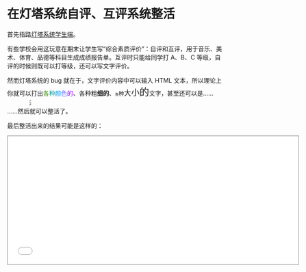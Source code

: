 # 在灯塔系统自评、互评系统整活

首先指路[灯塔系统学生端](https://student.lighthouse.ren)。

有些学校会用这玩意在期末让学生写“综合素质评价”：自评和互评，用于音乐、美术、体育、品德等科目生成成绩报告单。互评时只能给同学打 A、B、C 等级，自评的时候则既可以打等级，还可以写文字评价。

然而灯塔系统的 bug 就在于，文字评价内容中可以输入 HTML 文本，所以理论上你就可以打出<b style="color:#339900;font-weight:400">各</b><b style="color:#009999;font-weight:400">种</b><b style="color:#0099ff;font-weight:400">颜</b><b style="color:#6666ff;font-weight:400">色</b><b style="color:#9900ff;font-weight:400">的</b>、<b style="font-weight:300">各</b><b style="font-weight:400">种</b><b style="font-weight:500">粗</b><b style="font-weight:700">细</b><b style="font-weight:800">的</b>、<b style="font-size:0.6em;font-weight:400">各</b><b style="font-size:0.9em;font-weight:400">种</b><b style="font-size:1.2em;font-weight:400">大</b><b style="font-size:1.4em;font-weight:400">小</b><b style="font-size:1.6em;font-weight:400">的</b>文字，甚至还可以是……  
<marquee style="width:4em">滚动屏</marquee>  
……然后就可以整活了。

最后整活出来的结果可能是这样的：

<iframe src="./eval_list.html" width="680" height="300" style="border:1px solid gray;" title="整活效果">
</iframe>